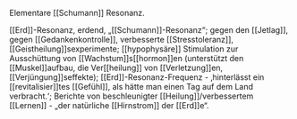 Elementare [[Schumann]] Resonanz.

[[Erd]]-Resonanz, erdend, „[[Schumann]]-Resonanz“; gegen den [[Jetlag]], gegen [[Gedankenkontrolle]], verbesserte [[Stresstoleranz]], [[Geistheilung]]sexperimente; [[hypophysäre]] Stimulation zur Ausschüttung von [[Wachstum]]s[[hormon]]en (unterstützt den [[Muskel]]aufbau, die Ver[[heilung]] von [[Verletzung]]en, [[Verjüngung]]seffekte); [[Erd]]-Resonanz-Frequenz - ‚hinterlässt ein [[revitalisier]]tes [[Gefühl]], als hätte man einen Tag auf dem Land verbracht.‘; Berichte von beschleunigter [[Heilung]]/verbessertem [[Lernen]] - „der natürliche [[Hirnstrom]] der [[Erd]]e“.